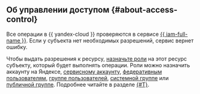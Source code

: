 ## Об управлении доступом {#about-access-control}

Все операции в {{ yandex-cloud }} проверяются в сервисе [{{ iam-full-name }}](../../iam/). Если у субъекта нет необходимых разрешений, сервис вернет ошибку.


Чтобы выдать разрешения к ресурсу, [назначьте роли](../../iam/operations/roles/grant.md) на этот ресурс субъекту, который будет выполнять операции. Роли можно назначить аккаунту на Яндексе, [сервисному аккаунту](../../iam/concepts/users/service-accounts.md), [федеративным пользователям](../../iam/concepts/federations.md), [группе пользователей](../../organization/operations/manage-groups.md), [системной группе](../../iam/concepts/access-control/system-group.md) или [публичной группе](../../iam/concepts/access-control/public-group.md). Подробнее читайте в разделе [{#T}](../../iam/concepts/access-control/index.md).
